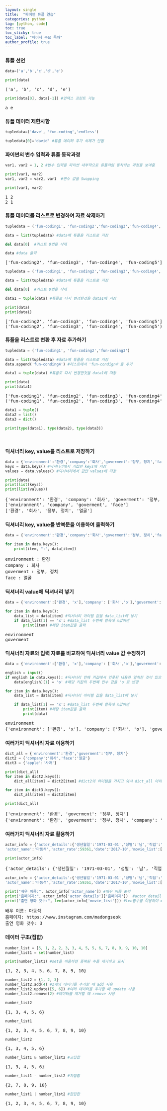 ```yaml
---
layout: single
title:  "파이썬 튜플 연습"
categories: python
tag: [python, code]
toc: true
toc_sticky: true
toc_label: "페이지 주요 목차"
author_profile: true
---
```


<head>
  <style>
    table.dataframe {
      white-space: normal;
      width: 100%;
      height: 240px;
      display: block;
      overflow: auto;
      font-family: Arial, sans-serif;
      font-size: 0.9rem;
      line-height: 20px;
      text-align: center;
      border: 0px !important;
    }

    table.dataframe th {
      text-align: center;
      font-weight: bold;
      padding: 8px;
    }

    table.dataframe td {
      text-align: center;
      padding: 8px;
    }

    table.dataframe tr:hover {
      background: #b8d1f3; 
    }

    .output_prompt {
      overflow: auto;
      font-size: 0.9rem;
      line-height: 1.45;
      border-radius: 0.3rem;
      -webkit-overflow-scrolling: touch;
      padding: 0.8rem;
      margin-top: 0;
      margin-bottom: 15px;
      font: 1rem Consolas, "Liberation Mono", Menlo, Courier, monospace;
      color: $code-text-color;
      border: solid 1px $border-color;
      border-radius: 0.3rem;
      word-break: normal;
      white-space: pre;
    }

  .dataframe tbody tr th:only-of-type {
      vertical-align: middle;
  }

  .dataframe tbody tr th {
      vertical-align: top;
  }

  .dataframe thead th {
      text-align: center !important;
      padding: 8px;
  }

  .page__content p {
      margin: 0 0 0px !important;
  }

  .page__content p > strong {
    font-size: 0.8rem !important;
  }

  </style>
</head>


### 튜플 선언



```python
data=('a','b','c','d','e')

print(data)
```

<pre>
('a', 'b', 'c', 'd', 'e')
</pre>

```python
print(data[0], data[-1]) #인덱스 프린트 가능
```

<pre>
a e
</pre>
### 튜플 데이터 제한사항



```python
tupledata=('dave', 'fun-coding','endless')

tupledata[0]='david' #튜플 데이터 추가 삭제가 안됨
```

### 파이썬의 변수 입력과 튜플 동작과정



```python
var1, var2 = 1, 2 #변수 입력을 파이썬 내부적으로 튜플처럼 동작하는 과정을 보여줌

print(var1, var2)
var1, var2 = var2, var1  #변수 값을 Swapping

print(var1, var2)
```

<pre>
1 2
2 1
</pre>
### 튜플 데이터를 리스트로 변경하여 자료 삭제하기



```python
tupledata = ('fun-coding1', 'fun-coding2','fun-coding3','fun-coding4','fun-coding5')

data = list(tupledata) #data에 튜플을 리스트로 저장

del data[0]  #리스트 0번을 삭제

data #data 출력
```

<pre>
['fun-coding2', 'fun-coding3', 'fun-coding4', 'fun-coding5']
</pre>

```python
tupledata = ('fun-coding1', 'fun-coding2','fun-coding3','fun-coding4','fun-coding5')

data = list(tupledata) #data에 튜플을 리스트로 저장

del data[0]  #리스트 0번을 삭제

data1 = tuple(data) #튜플로 다시 변경한것을 data1에 저장

print(data)
print(data1)
```

<pre>
['fun-coding2', 'fun-coding3', 'fun-coding4', 'fun-coding5']
('fun-coding2', 'fun-coding3', 'fun-coding4', 'fun-coding5')
</pre>
### 튜플을 리스트로 변환 후 자료 추가하기



```python
tupledata = ('fun-coding1', 'fun-coding2','fun-coding3')

data = list(tupledata) #data에 튜플을 리스트로 저장
data.append('fun-conding4') #리스트에서 'fun-condign4'을 추가

data1 = tuple(data) #튜플로 다시 변경한것을 data1에 저장

print(data)
print(data1)
```

<pre>
['fun-coding1', 'fun-coding2', 'fun-coding3', 'fun-conding4']
('fun-coding1', 'fun-coding2', 'fun-coding3', 'fun-conding4')
</pre>

```python
data1 = tuple()
data2 = list()
data3 = dict()

print(type(data1), type(data2), type(data3))
```

<pre>
<class 'tuple'> <class 'list'> <class 'dict'>
</pre>
### 딕셔너리 key, value를 리스트로 저장하기



```python
data = {'environment':'환경','company':'회사','goverment':'정부, 정치','face':'얼굴'} #딕셔너리 선언
keys = data.keys() #딕셔너리에서 키캆만 keys에 저장
values = data.values() #딕셔너리에서 값만 values에 저장

print(data) 
print(list(keys))
print(list(values))

```

<pre>
{'environment': '환경', 'company': '회사', 'goverment': '정부, 정치', 'face': '얼굴'}
['environment', 'company', 'goverment', 'face']
['환경', '회사', '정부, 정치', '얼굴']
</pre>
### 딕셔너리 key, value를 반복문을 이용하여 출력하기



```python
data = {'environment':'환경','company':'회사','goverment':'정부, 정치','face':'얼굴'} #딕셔너리 선언

for item in data.keys():
    print(item, ":", data[item])
```

<pre>
environment : 환경
company : 회사
goverment : 정부, 정치
face : 얼굴
</pre>
### 딕셔너리 value에 딕셔너리 넣기



```python
data = {'environment':['환경', 'x'],'company': ['회사','o'],'goverment':['정부, 정치','x'],'face':['얼굴','o']} #딕셔너리 값안에 다양한 데이터 형태를 넣을 수 있음

for item in data.keys():
    data_list = data[item] #딕셔너리 아이템 값을 data_list에 넣기
    if data_list[1] == 'x': #data_list 두번째 항목에 x값이면
        print(item) #해당 item값을 출력
```

<pre>
environment
goverment
</pre>
### 딕셔너리 자료와 입력 자료를 비교하여 딕셔너리 value 값 수정하기



```python
data = {'environment':['환경', 'x'],'company': ['회사','o'],'goverment':['정부, 정치','x'],'face':['얼굴','o']} #딕셔너리 값안에 다양한 데이터 형태를 넣을 수 있음

english = input()
if english in data.keys(): #딕셔너리 안에 키값에서 인풋된 내용과 일치한 것이 있으면
    data[english][1] = 'o' #해당 키캆의 두번째 인수 값을 'o'로 변경

for item in data.keys():
    data_list = data[item] #딕셔너리 아이템 값을 data_list에 넣기

    if data_list[1] == 'x': #data_list 두번째 항목에 x값이면
        print(item) #해당 item값을 출력
        print(data)
```

<pre>
environment
{'environment': ['환경', 'x'], 'company': ['회사', 'o'], 'goverment': ['정부, 정치', 'o'], 'face': ['얼굴', 'o']}
</pre>
### 여러가지 딕셔너리 자료 이용하기



```python
dict_all = {'environment':'환경','goverment':'정부, 정치'}
dict2 = {'company':'회사','face':'얼굴'}
dict3 = {'apple':'사과'}

print(dict_all)
for item in dict2.keys():
    dict_all[item] = dict2[item] #dict2의 아이템을 가지고 와서 dict_all 아이템을 넣기

for item in dict3.keys():
    dict_all[item] = dict3[item]

print(dict_all)
```

<pre>
{'environment': '환경', 'goverment': '정부, 정치'}
{'environment': '환경', 'goverment': '정부, 정치', 'company': '회사', 'face': '얼굴', 'apple': '사과'}
</pre>
### 여러가지 딕셔너리 자료 활용하기



```python
actor_info = {'actor_details':{'생년월일':'1971-03-01','성별':'남','직업':'배우','홈페이지':'https://www.instagram.com/madongseok'},
'actor_name':'마동석','actor_rate':59361,'date':'2017-10','movie_list':['범죄도시', '부라더', '부산행']} #딕셔너리 안에 아이템값으로 딕셔너리를 추가하거나 리스트를 넣을 수 있음

print(actor_info)
```

<pre>
{'actor_details': {'생년월일': '1971-03-01', '성별': '남', '직업': '배우', '홈페이지': 'https://www.instagram.com/madongseok'}, 'actor_name': '마동석', 'actor_rate': 59361, 'date': '2017-10', 'movie_list': ['범죄도시', '부라더', '부산행']}
</pre>

```python
actor_info = {'actor_details':{'생년월일':'1971-03-01','성별':'남','직업':'배우','홈페이지':'https://www.instagram.com/madongseok'},
'actor_name':'마동석','actor_rate':59361,'date':'2017-10','movie_list':['범죄도시', '부라더', '부산행']} #딕셔너리 안에 아이템값으로 딕셔너리를 추가하거나 리스트를 넣을 수 있음

print("배우 이름:", actor_info['actor_name']) #배우 이름 출력
print("홈페이지:", actor_info['actor_details']['홈페이지'])  #actor_detail 키 값의 아이템에서(딕셔너리) 홈페이지 키의 아이템 값을 출력
print("출연 영화 갯수:", len(actor_info['movie_list'])) #len함수를 이용하여 movie_list의 리스트 갯수를 출력

```

<pre>
배우 이름: 마동석
홈페이지: https://www.instagram.com/madongseok
출연 영화 갯수: 3
</pre>
### 데이터 구조(집합)



```python
number_list = [5, 1, 2, 2, 3, 3, 4, 5, 5, 6, 7, 8, 9, 9, 10, 10]
number_list1 = set(number_list)

print(number_list1) #set을 이용하면 중복된 수를 제거하고 표시
```

<pre>
{1, 2, 3, 4, 5, 6, 7, 8, 9, 10}
</pre>

```python
number_list2 = {1, 2, 3}
number_list2.add(4) #1개의 데이터를 추가할 때 add 사용
number_list2.update([5, 6]) #여러 데이터를 추가할 때 update 사용
number_list2.remove(2) #데이터를 제거할 때 remove 사용

number_list2
```

<pre>
{1, 3, 4, 5, 6}
</pre>

```python
number_list1
```

<pre>
{1, 2, 3, 4, 5, 6, 7, 8, 9, 10}
</pre>

```python
number_list2
```

<pre>
{1, 3, 4, 5, 6}
</pre>

```python
number_list1 & number_list2 #교집합
```

<pre>
{1, 3, 4, 5, 6}
</pre>

```python
number_list1 - number_list2 #차집합
```

<pre>
{2, 7, 8, 9, 10}
</pre>

```python
number_list1 | number_list2 #합집합
```

<pre>
{1, 2, 3, 4, 5, 6, 7, 8, 9, 10}
</pre>